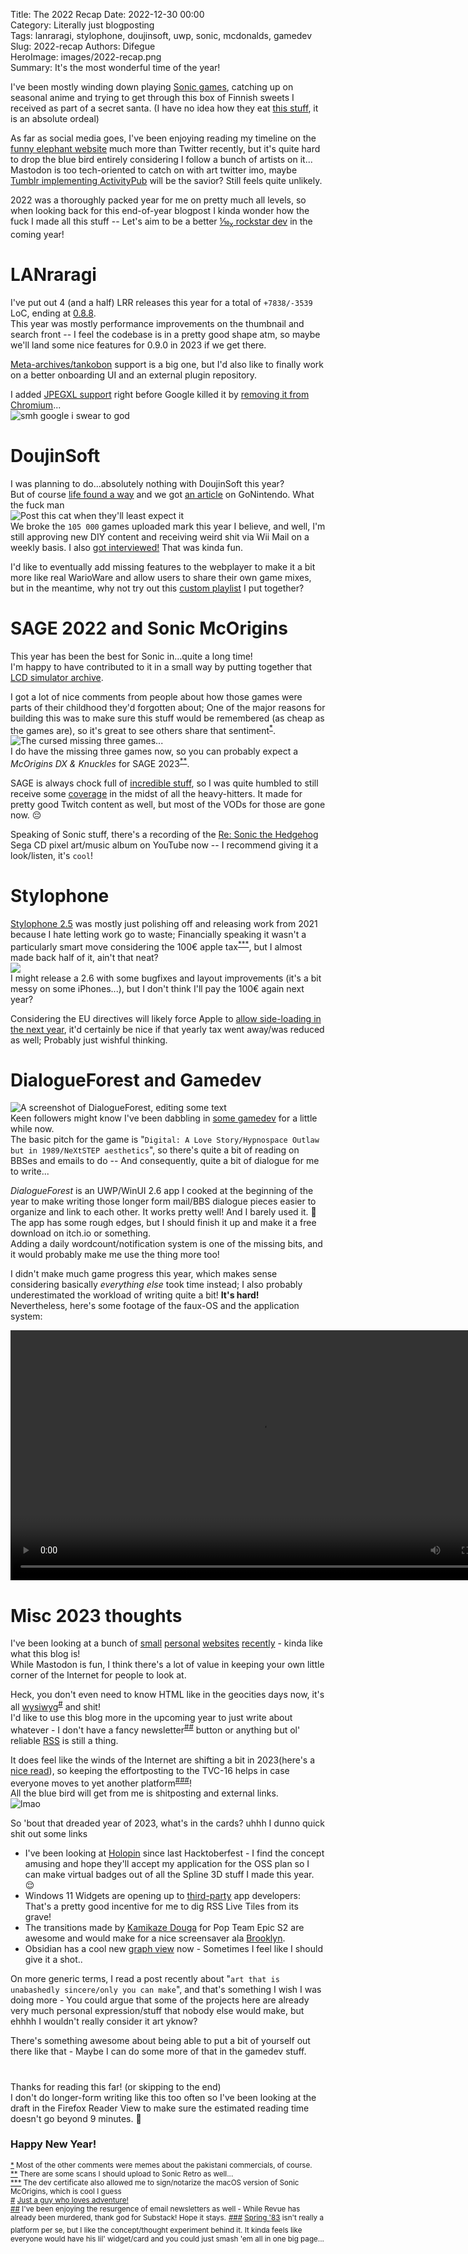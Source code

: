 Title: The 2022 Recap
Date: 2022-12-30 00:00  
Category: Literally just blogposting  
Tags: lanraragi, stylophone, doujinsoft, uwp, sonic, mcdonalds, gamedev
Slug: 2022-recap
Authors: Difegue  
HeroImage: images/2022-recap.png  
Summary: It's the most wonderful time of the year! 

I've been mostly winding down playing [Sonic games](https://kolektiva.social/@Difegue/109503827535767577), catching up on seasonal anime and trying to get through this box of Finnish sweets I received as part of a secret santa. (I have no idea how they eat [this stuff](https://fr.wikipedia.org/wiki/Salmiakki), it is an absolute ordeal)  

As far as social media goes, I've been enjoying reading my timeline on the [funny elephant website](https://kolektiva.social/@Difegue) much more than Twitter recently, but it's quite hard to drop the blue bird entirely considering I follow a bunch of artists on it...  
Mastodon is too tech-oriented to catch on with art twitter imo, maybe [Tumblr implementing ActivityPub](https://twitter.com/photomatt/status/1594577983028740096) will be the savior? Still feels quite unlikely.  

2022 was a thoroughly packed year for me on pretty much all levels, so when looking back for this end-of-year blogpost I kinda wonder how the fuck I made all this stuff -- Let's aim to be a better [⅒<sub>x</sub> rockstar dev](https://twitter.com/cassiecodes/status/1592974814352146432) in the coming year!

# LANraragi

I've put out 4 (and a half) LRR releases this year for a total of `+7838/-3539` LoC, ending at [0.8.8](https://github.com/Difegue/LANraragi/releases/tag/v.0.8.8).  
This year was mostly performance improvements on the thumbnail and search front -- I feel the codebase is in a pretty good shape atm, so maybe we'll land some nice features for 0.9.0 in 2023 if we get there.  

[Meta-archives/tankobon](https://github.com/Difegue/LANraragi/issues/519) support is a big one, but I'd also like to finally work on a better onboarding UI and an external plugin repository. 

I added [JPEGXL support](https://github.com/Difegue/LANraragi/issues/665) right before Google killed it by [removing it from Chromium](https://www.reddit.com/r/jpegxl/comments/zhbiy1/jpegxl_removed_from_chromium_source/)...  
![smh google i swear to god](images/coolmeme.jpg)

# DoujinSoft 

I was planning to do...absolutely nothing with DoujinSoft this year?  
But of course [life found a way](./doujinsoft-3.html) and we got [an article](https://gonintendo.com/contents/10503-website-allows-you-to-play-fan-made-warioware-d-i-y-microgames-in-your-browser) on GoNintendo. What the fuck man  
![Post this cat when they'll least expect it](images/doujinsoft/necoarc.jpg)  
We broke the `105 000` games uploaded mark this year I believe, and well, I'm still approving new DIY content and receiving weird shit via Wii Mail on a weekly basis. I also [got interviewed!](https://gamingreinvented.com/interview/lets-interview-doujinsoft-creator-difegue/) That was kinda fun.  

I'd like to eventually add missing features to the webplayer to make it a bit more like real WarioWare and allow users to share their own game mixes, but in the meantime, why not try out this [custom playlist](https://diy.tvc-16.science/collection?id=z_dfugselects) I put together?  

# SAGE 2022 and Sonic McOrigins

This year has been the best for Sonic in...quite a long time!  
I'm happy to have contributed to it in a small way by putting together that [LCD simulator archive](https://sonicfangameshq.com/forums/showcase/sonic-mcorigins.1352/).  

I got a lot of nice comments from people about how those games were parts of their childhood they'd forgotten about; One of the major reasons for building this was to make sure this stuff would be remembered (as cheap as the games are), so it's great to see others share that sentiment<sup id="ref-1">[*](#note-1)</sup>.  
![The cursed missing three games...](images/lcdonald/missing_three.jpg)  
I do have the missing three games now, so you can probably expect a _McOrigins DX & Knuckles_ for SAGE 2023<sup id="ref-2">[**](#note-2)</sup>.  

SAGE is always chock full of [incredible stuff](https://twitter.com/BrockCrocodile/status/1569030514224365573), so I was quite humbled to still receive some [coverage](https://segabits.com/blog/2022/09/04/playable-at-sage-2022-sonic-mcorigins-featuring-the-mcd-lcd-sonic-toys/) in the midst of all the heavy-hitters. It made for pretty good Twitch content as well, but most of the VODs for those are gone now. 😔  

Speaking of Sonic stuff, there's a recording of the [Re: Sonic the Hedgehog](https://www.youtube.com/watch?v=_-BDnNia11s) Sega CD pixel art/music album on YouTube now -- I recommend giving it a look/listen, it's `cool`!

# Stylophone 

[Stylophone 2.5](./stylophone-25.html) was mostly just polishing off and releasing work from 2021 because I hate letting work go to waste; Financially speaking it wasn't a particularly smart move considering the 100€ apple tax<sup id="ref-3">[***](#note-3)</sup>, but I almost made back half of it, ain't that neat?  
![](images/stylophone/v25-ipad.jpg)  
I might release a 2.6 with some bugfixes and layout improvements (it's a bit messy on some iPhones...), but I don't think I'll pay the 100€ again next year?   

Considering the EU directives will likely force Apple to [allow side-loading in the next year](https://www.bloomberg.com/news/articles/2022-12-13/will-apple-allow-users-to-install-third-party-app-stores-sideload-in-europe), it'd certainly be nice if that yearly tax went away/was reduced as well; Probably just wishful thinking. 

# DialogueForest and Gamedev  

![A screenshot of DialogueForest, editing some text](images/dialogueforest.jpg)  
Keen followers might know I've been dabbling in [some gamedev](https://twitter.com/Difegue/status/1476936024752365569?s=20) for a little while now.  
The basic pitch for the game is "`Digital: A Love Story/Hypnospace Outlaw but in 1989/NeXtSTEP aesthetics`", so there's quite a bit of reading on BBSes and emails to do -- And consequently, quite a bit of dialogue for me to write...  

_DialogueForest_ is an UWP/WinUI 2.6 app I cooked at the beginning of the year to make writing those longer form mail/BBS dialogue pieces easier to organize and link to each other. It works pretty well! And I barely used it. 😤  
The app has some rough edges, but I should finish it up and make it a free download on itch.io or something.  
Adding a daily wordcount/notification system is one of the missing bits, and it would probably make me use the thing more too!

I didn't make much game progress this year, which makes sense considering basically _everything else_ took time instead; I also probably underestimated the workload of writing quite a bit! **It's hard!**  
Nevertheless, here's some footage of the faux-OS and the application system:   

<video width="800" autoplay="true" loop="true" src="images/gamedev/animationsucc.webm"></video>

# Misc 2023 thoughts

I've been looking at a bunch of [small](https://cinni.net/) [personal](https://maya.land/) [websites](http://tilde.town/) [recently](https://sadgrl.online/) - kinda like what this blog is!  
While Mastodon is fun, I think there's a lot of value in keeping your own little corner of the Internet for people to look at.  

Heck, you don't even need to know HTML like in the geocities days now, it's all [wysiwyg](https://mmm.page/)<sup id="ref-4">[#](#note-4)</sup> and shit!  
I'd like to use this blog more in the upcoming year to just write about whatever - I don't have a fancy newsletter<sup id="ref-5">[##](#note-5)</sup> button or anything but ol' reliable [RSS](https://tvc-16.science/feeds/all.atom.xml) is still a thing.  

It does feel like the winds of the Internet are shifting a bit in 2023(here's a [nice read](https://www.robinsloan.com/lab/new-avenues/)), so keeping the effortposting to the TVC-16 helps in case everyone moves to yet another platform<sup id="ref-6">[###](#note-6)</sup>!  
All the blue bird will get from me is shitposting and external links.    
![lmao](images/memupatcher/lmao.gif)  

So 'bout that dreaded year of 2023, what's in the cards? uhhh I dunno quick shit out some links   

- I've been looking at [Holopin](https://blog.holopin.io/posts/holobytes-and-holopals) since last Hacktoberfest - I find the concept amusing and hope they'll accept my application for the OSS plan so I can make virtual badges out of all the Spline 3D stuff I made this year. 😌  
- Windows 11 Widgets are opening up to [third-party](https://learn.microsoft.com/en-us/windows/apps/develop/widgets/implement-widget-provider-win32) app developers: That's a pretty good incentive for me to dig RSS Live Tiles from its grave!  
- The transitions made by [Kamikaze Douga](https://twitter.com/kamikazenosyain/status/1604159235507437568) for Pop Team Epic S2 are awesome and would make for a nice screensaver ala [Brooklyn](https://github.com/pedrommcarrasco/Brooklyn).  
- Obsidian has a cool new [graph view](https://obsidian.md/canvas) now - Sometimes I feel like I should give it a shot..  

On more generic terms, I read a post recently about "`art that is unabashedly sincere/only you can make`", and that's something I wish I was doing more - You could argue that some of the projects here are already very much personal expression/stuff that nobody else would make, but ehhhh I wouldn't really consider it art yknow?  

There's something awesome about being able to put a bit of yourself out there like that - Maybe I can do some more of that in the gamedev stuff.  
# 
Thanks for reading this far! (or skipping to the end)  
I don't do longer-form writing like this too often so I've been looking at the draft in the Firefox Reader View to make sure the estimated reading time doesn't go beyond 9 minutes. 😤 
### Happy New Year!  



<sup id="note-1">[\*](#ref-1) Most of the other comments were memes about the pakistani commercials, of course.</sup>  
<sup id="note-2">[\*\*](#ref-2) There are some scans I should upload to Sonic Retro as well...</sup>  
<sup id="note-3">[\*\*\*](#ref-3) The dev certificate also allowed me to sign/notarize the macOS version of Sonic McOrigins, which is cool I guess</sup>  
<sup id="note-4">[#](#ref-4) [Just a guy who loves adventure!](https://youtu.be/KCvW-2mZBlU?t=28)</sup>  
<sup id="note-5">[##](#ref-5) I've been enjoying the resurgence of email newsletters as well - While Revue has already been murdered, thank god for Substack! Hope it stays.</sup>
<sup id="note-6">[###](#ref-6) [Spring '83](https://github.com/robinsloan/spring-83) isn't really a platform per se, but I like the concept/thought experiment behind it. It kinda feels like everyone would have his lil' widget/card and you could just smash 'em all in one big page...</sup>
</sup>